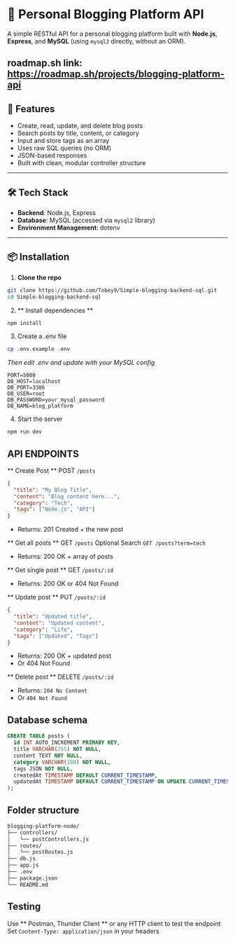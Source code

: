 # 📝 Personal Blogging Platform API

A simple RESTful API for a personal blogging platform built with **Node.js**, **Express**, and **MySQL** (using `mysql2` directly, without an ORM).

## roadmap.sh link: https://roadmap.sh/projects/blogging-platform-api

## 📌 Features

- Create, read, update, and delete blog posts
- Search posts by title, content, or category
- Input and store tags as an array
- Uses raw SQL queries (no ORM)
- JSON-based responses
- Built with clean, modular controller structure

---

## 🛠️ Tech Stack

- **Backend**: Node.js, Express
- **Database**: MySQL (accessed via `mysql2` library)
- **Environment Management**: dotenv

---

## 📦 Installation

1. **Clone the repo**

```bash
git clone https://github.com/Tobey9/Simple-blogging-backend-sql.git
cd Simple-blogging-backend-sql
```

2. ** Install dependencies **

```bash
npm install
```

3. Create a .env file

```bash
cp .env.example .env
```

_Then edit .env and update with your MySQL config_

```env
PORT=5000
DB_HOST=localhost
DB_PORT=3306
DB_USER=root
DB_PASSWORD=your_mysql_password
DB_NAME=blog_platform
```

4. Start the server

```bash
npm run dev
```

## API ENDPOINTS

** Create Post **
POST `/posts`

```json
{
  "title": "My Blog Title",
  "content": "Blog content here...",
  "category": "Tech",
  "tags": ["Node.js", "API"]
}
```

- Returns: 201 Created + the new post

** Get all posts **
GET `/posts`
Optional Search `GET /posts?term=tech`

- Returns: 200 OK + array of posts

** Get single post **
GET `/posts/:id`

- Returns: 200 OK or 404 Not Found

** Update post **
PUT `/posts/:id`

```json
{
  "title": "Updated title",
  "content": "Updated content",
  "category": "Life",
  "tags": ["Updated", "Tags"]
}
```

- Returns: 200 OK + updated post
- Or 404 Not Found

** Delete post **
DELETE `/posts/:id`

- Returns: `204 No Content`
- Or `404 Not Found`

## Database schema

```sql
CREATE TABLE posts (
  id INT AUTO_INCREMENT PRIMARY KEY,
  title VARCHAR(255) NOT NULL,
  content TEXT NOT NULL,
  category VARCHAR(100) NOT NULL,
  tags JSON NOT NULL,
  createdAt TIMESTAMP DEFAULT CURRENT_TIMESTAMP,
  updatedAt TIMESTAMP DEFAULT CURRENT_TIMESTAMP ON UPDATE CURRENT_TIMESTAMP
);
```

## Folder structure

```bash
blogging-platform-node/
├── controllers/
│   └── postControllers.js
├── routes/
│   └── postRoutes.js
├── db.js
├── app.js
├── .env
├── package.json
└── README.md
```

## Testing

Use ** Postman, Thunder Client ** or any HTTP client to test the endpoint
Set `Content-Type: application/json` in your headers
